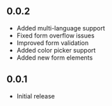 ## 0.0.2

* Added multi-language support
* Fixed form overflow issues
* Improved form validation
* Added color picker support
* Added new form elements

## 0.0.1

* Initial release
